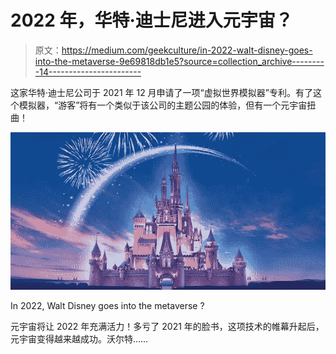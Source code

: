 # 2022 年，华特·迪士尼进入元宇宙？

> 原文：<https://medium.com/geekculture/in-2022-walt-disney-goes-into-the-metaverse-9e69818db1e5?source=collection_archive---------14----------------------->

这家华特·迪士尼公司于 2021 年 12 月申请了一项“虚拟世界模拟器”专利。有了这个模拟器，“游客”将有一个类似于该公司的主题公园的体验，但有一个元宇宙扭曲！

![](img/23ea21feaf52e74b80a5d4befe37f98b.png)

In 2022, Walt Disney goes into the metaverse ?

元宇宙将让 2022 年充满活力！多亏了 2021 年的脸书，这项技术的帷幕升起后，元宇宙变得越来越成功。沃尔特……